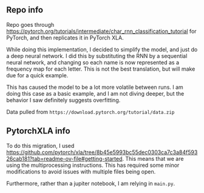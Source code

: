 ## Repo info
Repo goes through
https://pytorch.org/tutorials/intermediate/char_rnn_classification_tutorial for
PyTorch, and then replicates it in PyTorch XLA.

While doing this implementation, I decided to simplify the model, and just do a
deep neural network. I did this by substituting the RNN by a sequential
neural network, and changing so each name is now represented as a frequency
map for each letter. This is not the best translation, but will make due for
a quick example.

This has caused the model to be a lot more volatile between
runs. I am doing this case as a basic example, and I am not diving deeper, but
the behavior I saw definitely suggests overfitting.

Data pulled from `https://download.pytorch.org/tutorial/data.zip`

## PytorchXLA info
To do this migration, I used https://github.com/pytorch/xla/tree/8b45e5993bc55dec0303ca7c3a84f59326cab181?tab=readme-ov-file#getting-started.
This means that we are using the multiprocessing instructions. This has required
some minor modifications to avoid issues with multiple files being open.

Furthermore, rather than a jupiter notebook, I am relying in `main.py`.
